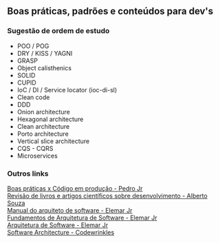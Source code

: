 ## Boas práticas, padrões e conteúdos para dev's

### Sugestão de ordem de estudo

- POO / POG
- DRY / KISS / YAGNI
- GRASP
- Object calisthenics
- SOLID
- CUPID
- IoC / DI / Service locator (ioc-di-sl)
- Clean code
- DDD
- Onion architecture
- Hexagonal architecture
- Clean architecture
- Porto architecture
- Vertical slice architecture
- CQS - CQRS
- Microservices

### Outros links
[Boas práticas x Código em produção - Pedro Jr](https://www.youtube.com/watch?v=aVeR0YdLbok)\
[Revisão de livros e artigos científicos sobre desenvolvimento - Alberto Souza](https://www.youtube.com/playlist?list=PLVHlvMRWE0Y7dh2L8ncst42M9YjLMfcpx)\
[Manual do arquiteto de software - Elemar Jr](https://arquiteturadesoftware.online/)\
[Fundamentos de Arquitetura de Software - Elemar Jr](https://www.youtube.com/playlist?list=PLkpjQs-GfEMPzOzinFrqfkkfZy2DpwpBh)\
[Arquitetura de Software - Elemar Jr](https://www.youtube.com/playlist?list=PLkpjQs-GfEMNcWDlIck2I5TGBSSRCK39L)\
[Software Architecture - Codewrinkles](https://www.youtube.com/playlist?list=PL2E-vlKoo_v0cv8Fiv5KsLln04XOw-82Z)
